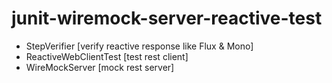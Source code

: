 # junit-wiremock-server-reactive-test

- StepVerifier [verify reactive response like Flux & Mono]
- ReactiveWebClientTest [test rest client]
- WireMockServer [mock rest server]
